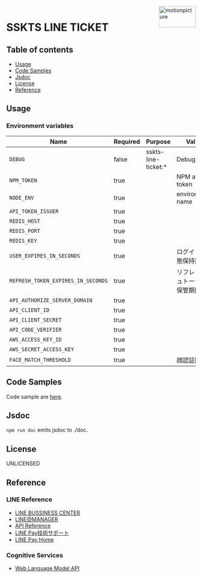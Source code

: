 <img src="https://motionpicture.jp/images/common/logo_01.svg" alt="motionpicture" title="motionpicture" align="right" height="56" width="98"/>

# SSKTS LINE TICKET


## Table of contents

* [Usage](#usage)
* [Code Samples](#code-samples)
* [Jsdoc](#jsdoc)
* [License](#license)
* [Reference](#reference)

## Usage

### Environment variables

| Name                               | Required | Purpose             | Value              |
| ---------------------------------- | -------- | ------------------- | ------------------ |
| `DEBUG`                            | false    | sskts-line-ticket:* | Debug              |
| `NPM_TOKEN`                        | true     |                     | NPM auth token     |
| `NODE_ENV`                         | true     |                     | environment name   |
| `API_TOKEN_ISSUER`                 | true     |                     |                    |
| `REDIS_HOST`                       | true     |                     |                    |
| `REDIS_PORT`                       | true     |                     |                    |
| `REDIS_KEY`                        | true     |                     |                    |
| `USER_EXPIRES_IN_SECONDS`          | true     |                     | ログイン状態保持期間   |
| `REFRESH_TOKEN_EXPIRES_IN_SECONDS` | true     |                     | リフレッシュトークン保管期間 |
| `API_AUTHORIZE_SERVER_DOMAIN`      | true     |                     |                    |
| `API_CLIENT_ID`                    | true     |                     |                    |
| `API_CLIENT_SECRET`                | true     |                     |                    |
| `API_CODE_VERIFIER`                | true     |                     |                    |
| `AWS_ACCESS_KEY_ID`                | true     |                     |                    |
| `AWS_SECRET_ACCESS_KEY`            | true     |                     |                    |
| `FACE_MATCH_THRESHOLD`             | true     |                     | 顔認証閾値         |


## Code Samples

Code sample are [here](https://github.com/motionpicture/sskts-line-ticket/tree/master/example).

## Jsdoc

`npm run doc` emits jsdoc to ./doc.

## License

UNLICENSED


## Reference

### LINE Reference

* [LINE BUSSINESS CENTER](https://business.line.me/ja/)
* [LINE@MANAGER](https://admin-official.line.me/)
* [API Reference](https://devdocs.line.me/ja/)
* [LINE Pay技術サポート](https://pay.line.me/jp/developers/documentation/download/tech?locale=ja_JP)
* [LINE Pay Home](https://pay.line.me/jp/)


### Cognitive Services

* [Web Language Model API](https://westus.dev.cognitive.microsoft.com/docs/services/55de9ca4e597ed1fd4e2f104/operations/55de9ca4e597ed19b0de8a51)
